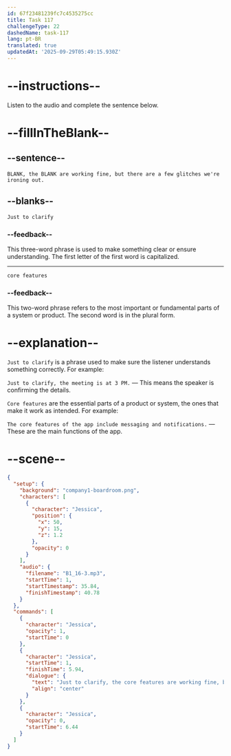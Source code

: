 ```yaml
---
id: 67f23481239fc7c4535275cc
title: Task 117
challengeType: 22
dashedName: task-117
lang: pt-BR
translated: true
updatedAt: '2025-09-29T05:49:15.930Z'
---
```


<!-- (Audio) Jessica: Just to clarify, the core features are working fine, but there are a few glitches we're ironing out. Does that help? -->

# --instructions--

Listen to the audio and complete the sentence below.

# --fillInTheBlank--

## --sentence--

`BLANK, the BLANK are working fine, but there are a few glitches we're ironing out.`

## --blanks--

`Just to clarify`

### --feedback--

This three-word phrase is used to make something clear or ensure understanding. The first letter of the first word is capitalized.

---

`core features`

### --feedback--

This two-word phrase refers to the most important or fundamental parts of a system or product. The second word is in the plural form.

# --explanation--

`Just to clarify` is a phrase used to make sure the listener understands something correctly. For example:

`Just to clarify, the meeting is at 3 PM.` — This means the speaker is confirming the details.

`Core features` are the essential parts of a product or system, the ones that make it work as intended. For example:

`The core features of the app include messaging and notifications.` — These are the main functions of the app.

# --scene--

```json
{
  "setup": {
    "background": "company1-boardroom.png",
    "characters": [
      {
        "character": "Jessica",
        "position": {
          "x": 50,
          "y": 15,
          "z": 1.2
        },
        "opacity": 0
      }
    ],
    "audio": {
      "filename": "B1_16-3.mp3",
      "startTime": 1,
      "startTimestamp": 35.84,
      "finishTimestamp": 40.78
    }
  },
  "commands": [
    {
      "character": "Jessica",
      "opacity": 1,
      "startTime": 0
    },
    {
      "character": "Jessica",
      "startTime": 1,
      "finishTime": 5.94,
      "dialogue": {
        "text": "Just to clarify, the core features are working fine, but there are a few glitches we're ironing out.",
        "align": "center"
      }
    },
    {
      "character": "Jessica",
      "opacity": 0,
      "startTime": 6.44
    }
  ]
}
```
